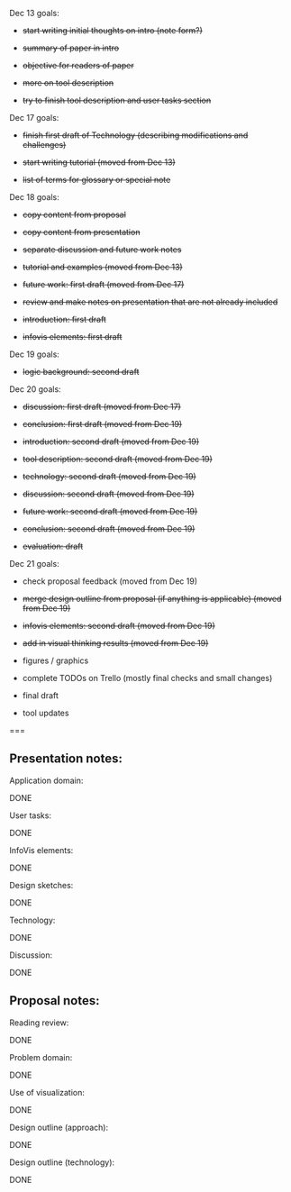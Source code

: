 Dec 13 goals:

- ~~start writing initial thoughts on intro (note form?)~~

- ~~summary of paper in intro~~

- ~~objective for readers of paper~~

- ~~more on tool description~~

- ~~try to finish tool description and user tasks section~~



Dec 17 goals:

- ~~finish first draft of Technology (describing modifications and challenges)~~

- ~~start writing tutorial (moved from Dec 13)~~

- ~~list of terms for glossary or special note~~



Dec 18 goals:

- ~~copy content from proposal~~

- ~~copy content from presentation~~

- ~~separate discussion and future work notes~~

- ~~tutorial and examples (moved from Dec 13)~~

- ~~future work: first draft (moved from Dec 17)~~

- ~~review and make notes on presentation that are not already included~~

- ~~introduction: first draft~~

- ~~infovis elements: first draft~~


Dec 19 goals:

- ~~logic background: second draft~~





Dec 20 goals:

- ~~discussion: first draft (moved from Dec 17)~~

- ~~conclusion: first draft (moved from Dec 19)~~

- ~~introduction: second draft (moved from Dec 19)~~

- ~~tool description: second draft (moved from Dec 19)~~

- ~~technology: second draft (moved from Dec 19)~~

- ~~discussion: second draft (moved from Dec 19)~~

- ~~future work: second draft (moved from Dec 19)~~

- ~~conclusion: second draft (moved from Dec 19)~~

- ~~evaluation: draft~~


Dec 21 goals:

- check proposal feedback (moved from Dec 19)

- ~~merge design outline from proposal (if anything is applicable) (moved from Dec 19)~~

- ~~infovis elements: second draft (moved from Dec 19)~~

- ~~add in visual thinking results (moved from Dec 19)~~

- figures / graphics

- complete TODOs on Trello (mostly final checks and small changes)

- final draft

- tool updates



===


Presentation notes:
---

Application domain:

DONE


User tasks:

DONE


InfoVis elements:

DONE


Design sketches:

DONE


Technology:

DONE


Discussion:

DONE





Proposal notes:
---


Reading review:

DONE


Problem domain:

DONE


Use of visualization:

DONE


Design outline (approach):

DONE


Design outline (technology):

DONE
